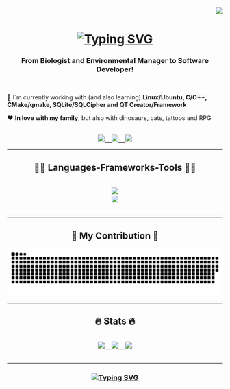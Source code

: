 <div align="right">
  <a href="https://github.com/romaarfe">
    <img src="https://visitor-badge.laobi.icu/badge?page_id=romaarfe.romaarfe&left_text=My%20Page%20Visitors" />
  </a>
</div>

<h1 align="center">
  <a href="https://github.com/romaarfe">
    <img src="https://readme-typing-svg.demolab.com?font=Fira+Code&weight=700&pause=1000&width=435&lines=Hi%2C+There+%F0%9F%96%96!;I'm+Rodrigo+Fernandes!+" alt="Typing SVG" />
  </a>
</h1>

<h3 align="center">From Biologist and Environmental Manager to Software Developer!</h3>

<br/>

<div align="left">
  
  🦾 I´m currently working  with (and also learning) **Linux/Ubuntu, C/C++, CMake/qmake, SQLite/SQLCipher and QT Creator/Framework**
  
  ❤️ **In love with my family**, but also with dinosaurs, cats, tattoos and RPG
  
</div>

<br/>

<div align="center">
  <a href="mailto:romaarfe@gmail.com">
    <img src="https://img.shields.io/badge/Gmail-333333?style=for-the-badge&logo=gmail&logoColor=red" /> &nbsp;&nbsp;
  </a>
  <a href="https://www.linkedin.com/in/romaarfe/">
    <img src="https://img.shields.io/badge/LinkedIn-0077B5?style=for-the-badge&logo=linkedin&logoColor=white" /> &nbsp;&nbsp;
  </a>
  <a href="https://www.datacamp.com/portfolio/romaarfe">
    <img src="https://img.shields.io/badge/Datacamp-05192D?style=for-the-badge&logo=datacamp&logoColor=65FF8F" />
  </a>
</div>

<hr/>

<h2 align="center">👨‍💻 Languages-Frameworks-Tools 👨‍💻</h2>
<br/>
<div align="center">
  <a href="https://github.com/romaarfe">
    <img src="https://skillicons.dev/icons?i=c,cpp,cmake,cs,dotnet,py,java,html,css,bootstrap" /><br>
    <img src="https://skillicons.dev/icons?i=sqlite,mysql,flask,git,github,linux,qt,replit,vim,visualstudio,vscode" />
  </a>
</div>

<br/>
<hr/>

<div align="center">
  <h2>🐍 My Contribution 🐍</h2>
  <a href="https://github.com/romaarfe">
    <img alt="snake" src="https://raw.githubusercontent.com/romaarfe/romaarfe/output/github-contribution-grid-snake-dark.svg">
  </a>
  <br/>
</div>

<hr/>

<h2 align="center">🔥 Stats 🔥</h2>
<br>
<div align="center">
  <a href="https://github.com/romaarfe">
    <img src="https://streak-stats.demolab.com/?user=romaarfe&theme=highcontrast" /> &nbsp;&nbsp;
    <img src="https://github-readme-stats.vercel.app/api?username=romaarfe&show_icons=true&theme=vision-friendly-dark" /> &nbsp;&nbsp;
    <img src="https://github-readme-stats.vercel.app/api/top-langs/?username=romaarfe&layout=compact&langs_count=10&theme=vision-friendly-dark" />
  </a>
</div>

<br/>
<hr/>

<h3 align="center">
  <a href="https://github.com/romaarfe">
    <img src="https://readme-typing-svg.demolab.com?font=Fira+Code&weight=700&pause=1000&width=435&lines=Thanks+for+visiting!+%F0%9F%A4%98;Shoot+me+a+message+on+LinkedIn!;May+the+Force+be+with+you!" alt="Typing SVG" />
  </a>
</h3>    
